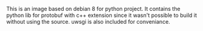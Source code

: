 This is an image based on debian 8 for python project.
It contains the python lib for protobuf with c++ extension since it wasn't possible to build it without using the source.
uwsgi is also included for conveniance.
